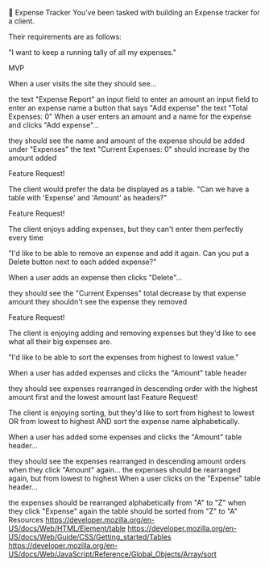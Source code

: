 💸 Expense Tracker
You've been tasked with building an Expense tracker for a client.

Their requirements are as follows:

"I want to keep a running tally of all my expenses."

MVP

When a user visits the site they should see...

the text "Expense Report"
an input field to enter an amount
an input field to enter an expense name
a button that says "Add expense"
the text "Total Expenses: 0"
When a user enters an amount and a name for the expense and clicks "Add expense"...

they should see the name and amount of the expense should be added under "Expenses"
the text "Current Expenses: 0" should increase by the amount added


Feature Request!

 The client would prefer the data be displayed as a table.
"Can we have a table with 'Expense' and 'Amount' as headers?"



Feature Request!

The client enjoys adding expenses, but they can't enter them perfectly every time

"I'd like to be able to remove an expense and add it again. Can you put a Delete button next to each added expense?"

When a user adds an expense then clicks "Delete"...

they should see the "Current Expenses" total decrease by that expense amount
they shouldn't see the expense they removed


Feature Request!

The client is enjoying adding and removing expenses but they'd like to see what all their big expenses are.

"I'd like to be able to sort the expenses from highest to lowest value."

When a user has added expenses and clicks the "Amount" table header

they should see expenses rearranged in descending order with the highest amount first and the lowest amount last
Feature Request!

The client is enjoying sorting, but they'd like to sort from highest to lowest OR from lowest to highest AND sort the expense name alphabetically.

When a user has added some expenses and clicks the "Amount" table header...

they should see the expenses rearranged in descending amount orders
when they click "Amount" again...
the expenses should be rearranged again, but from lowest to highest
When a user clicks on the "Expense" table header...

the expenses should be rearranged alphabetically from "A" to "Z"
when they click "Expense" again
the table should be sorted from "Z" to "A"
Resources
https://developer.mozilla.org/en-US/docs/Web/HTML/Element/table
https://developer.mozilla.org/en-US/docs/Web/Guide/CSS/Getting_started/Tables
https://developer.mozilla.org/en-US/docs/Web/JavaScript/Reference/Global_Objects/Array/sort
